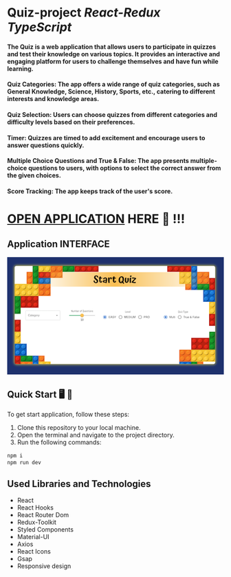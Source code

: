 # Quiz-project _React-Redux  TypeScript_

#### The Quiz is a web application that allows users to participate in quizzes and test their knowledge on various topics. It provides an interactive and engaging platform for users to challenge themselves and have fun while learning.

 #### Quiz Categories: The app offers a wide range of quiz categories, such as General Knowledge, Science, History, Sports, etc., catering to different interests and knowledge areas.

 #### Quiz Selection: Users can choose quizzes from different categories and difficulty levels based on their preferences.

 #### Timer: Quizzes are timed to add excitement and encourage users to answer questions quickly.

 #### Multiple Choice Questions and True & False: The app presents multiple-choice questions to users, with options to select the correct answer from the given choices.

#### Score Tracking: The app keeps track of the user's score.

# [OPEN APPLICATION](https://maxoverking.github.io/Quiz-project/) HERE :eyes: !!!

## Application INTERFACE

![Application interface Register Page](./public/Page.png)

## Quick Start 🖥️ 🚀

To get start application, follow these steps:

1. Clone this repository to your local machine.
2. Open the terminal and navigate to the project directory.
3. Run the following commands:

```
npm i
npm run dev
```

## Used Libraries and Technologies

- React
- React Hooks
- React Router Dom
- Redux-Toolkit
- Styled Components
- Material-UI
- Axios
- React Icons
- Gsap
- Responsive design
